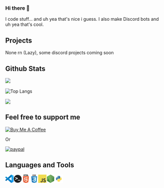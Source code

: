 ### Hi there 👋
I code stuff... and uh yea that's nice i guess. I also make Discord bots and uh yea that's cool. 


## Projects

None rn (Lazy), some discord projects coming soon

## Github Stats

<img height="180em" src="https://github-readme-stats.vercel.app/api?username=justfossa&show_icons=true&theme=dracula&hide_border=false&count_private=true&include_all_commits=true" />


![Top Langs](https://github-readme-stats.vercel.app/api/top-langs/?username=justfossa&layout=compact&theme=dracula)

<p><img align="center" src="https://github-readme-streak-stats.herokuapp.com/?user=justfossa"/></p>

## Feel free to support me
<a href="https://www.buymeacoffee.com/justfossa" target="_blank"><img src="https://cdn.buymeacoffee.com/buttons/default-red.png" alt="Buy Me A Coffee" height="82" width="348"></a>

Or

[![paypal](https://pics.paypal.com/00/s/YjBmNTRiY2ItOWJiZS00NzY1LWFhYzItZTBlOTk0ZDg5YzU2/file.PNG)](https://www.paypal.com/cgi-bin/webscr?cmd=_s-xclick&hosted_button_id=Q8CBWAEXMNN5Q)
## Languages and Tools
<img align="left" alt="Visual Studio Code" width="26px" src="https://raw.githubusercontent.com/github/explore/80688e429a7d4ef2fca1e82350fe8e3517d3494d/topics/visual-studio-code/visual-studio-code.png" />
<img align="left" alt="Terminal" width="26px" src="https://raw.githubusercontent.com/github/explore/80688e429a7d4ef2fca1e82350fe8e3517d3494d/topics/terminal/terminal.png" />
<img align="left" alt="HTML5" width="26px" src="https://raw.githubusercontent.com/github/explore/80688e429a7d4ef2fca1e82350fe8e3517d3494d/topics/html/html.png" />
<img align="left" alt="CSS3" width="26px" src="https://raw.githubusercontent.com/github/explore/80688e429a7d4ef2fca1e82350fe8e3517d3494d/topics/css/css.png" />
<img align="left" alt="JavaScript" width="26px" src="https://raw.githubusercontent.com/github/explore/80688e429a7d4ef2fca1e82350fe8e3517d3494d/topics/javascript/javascript.png" />
<img align="left" alt="Node.js" width="26px" src="https://raw.githubusercontent.com/github/explore/80688e429a7d4ef2fca1e82350fe8e3517d3494d/topics/nodejs/nodejs.png" />
<img align="left" alt="Python" width="26px" src="https://raw.githubusercontent.com/github/explore/80688e429a7d4ef2fca1e82350fe8e3517d3494d/topics/python/python.png" />

